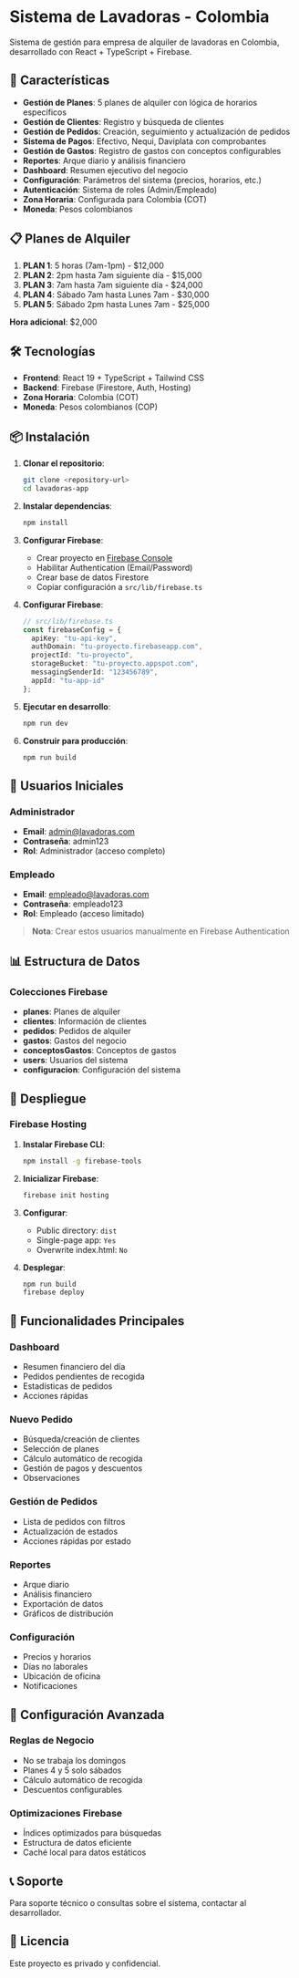 # Sistema de Lavadoras - Colombia

Sistema de gestión para empresa de alquiler de lavadoras en Colombia, desarrollado con React + TypeScript + Firebase.

## 🚀 Características

- **Gestión de Planes**: 5 planes de alquiler con lógica de horarios específicos
- **Gestión de Clientes**: Registro y búsqueda de clientes
- **Gestión de Pedidos**: Creación, seguimiento y actualización de pedidos
- **Sistema de Pagos**: Efectivo, Nequi, Daviplata con comprobantes
- **Gestión de Gastos**: Registro de gastos con conceptos configurables
- **Reportes**: Arque diario y análisis financiero
- **Dashboard**: Resumen ejecutivo del negocio
- **Configuración**: Parámetros del sistema (precios, horarios, etc.)
- **Autenticación**: Sistema de roles (Admin/Empleado)
- **Zona Horaria**: Configurada para Colombia (COT)
- **Moneda**: Pesos colombianos

## 📋 Planes de Alquiler

1. **PLAN 1**: 5 horas (7am-1pm) - $12,000
2. **PLAN 2**: 2pm hasta 7am siguiente día - $15,000
3. **PLAN 3**: 7am hasta 7am siguiente día - $24,000
4. **PLAN 4**: Sábado 7am hasta Lunes 7am - $30,000
5. **PLAN 5**: Sábado 2pm hasta Lunes 7am - $25,000

**Hora adicional**: $2,000

## 🛠️ Tecnologías

- **Frontend**: React 19 + TypeScript + Tailwind CSS
- **Backend**: Firebase (Firestore, Auth, Hosting)
- **Zona Horaria**: Colombia (COT)
- **Moneda**: Pesos colombianos (COP)

## 📦 Instalación

1. **Clonar el repositorio**:
   ```bash
   git clone <repository-url>
   cd lavadoras-app
   ```

2. **Instalar dependencias**:
   ```bash
   npm install
   ```

3. **Configurar Firebase**:
   - Crear proyecto en [Firebase Console](https://console.firebase.google.com/)
   - Habilitar Authentication (Email/Password)
   - Crear base de datos Firestore
   - Copiar configuración a `src/lib/firebase.ts`

4. **Configurar Firebase**:
   ```typescript
   // src/lib/firebase.ts
   const firebaseConfig = {
     apiKey: "tu-api-key",
     authDomain: "tu-proyecto.firebaseapp.com",
     projectId: "tu-proyecto",
     storageBucket: "tu-proyecto.appspot.com",
     messagingSenderId: "123456789",
     appId: "tu-app-id"
   };
   ```

5. **Ejecutar en desarrollo**:
   ```bash
   npm run dev
   ```

6. **Construir para producción**:
   ```bash
   npm run build
   ```

## 🔐 Usuarios Iniciales

### Administrador
- **Email**: admin@lavadoras.com
- **Contraseña**: admin123
- **Rol**: Administrador (acceso completo)

### Empleado
- **Email**: empleado@lavadoras.com
- **Contraseña**: empleado123
- **Rol**: Empleado (acceso limitado)

> **Nota**: Crear estos usuarios manualmente en Firebase Authentication

## 📊 Estructura de Datos

### Colecciones Firebase

- **planes**: Planes de alquiler
- **clientes**: Información de clientes
- **pedidos**: Pedidos de alquiler
- **gastos**: Gastos del negocio
- **conceptosGastos**: Conceptos de gastos
- **users**: Usuarios del sistema
- **configuracion**: Configuración del sistema

## 🚀 Despliegue

### Firebase Hosting

1. **Instalar Firebase CLI**:
   ```bash
   npm install -g firebase-tools
   ```

2. **Inicializar Firebase**:
   ```bash
   firebase init hosting
   ```

3. **Configurar**:
   - Public directory: `dist`
   - Single-page app: `Yes`
   - Overwrite index.html: `No`

4. **Desplegar**:
   ```bash
   npm run build
   firebase deploy
   ```

## 📱 Funcionalidades Principales

### Dashboard
- Resumen financiero del día
- Pedidos pendientes de recogida
- Estadísticas de pedidos
- Acciones rápidas

### Nuevo Pedido
- Búsqueda/creación de clientes
- Selección de planes
- Cálculo automático de recogida
- Gestión de pagos y descuentos
- Observaciones

### Gestión de Pedidos
- Lista de pedidos con filtros
- Actualización de estados
- Acciones rápidas por estado

### Reportes
- Arque diario
- Análisis financiero
- Exportación de datos
- Gráficos de distribución

### Configuración
- Precios y horarios
- Días no laborales
- Ubicación de oficina
- Notificaciones

## 🔧 Configuración Avanzada

### Reglas de Negocio
- No se trabaja los domingos
- Planes 4 y 5 solo sábados
- Cálculo automático de recogida
- Descuentos configurables

### Optimizaciones Firebase
- Índices optimizados para búsquedas
- Estructura de datos eficiente
- Caché local para datos estáticos

## 📞 Soporte

Para soporte técnico o consultas sobre el sistema, contactar al desarrollador.

## 📄 Licencia

Este proyecto es privado y confidencial.








